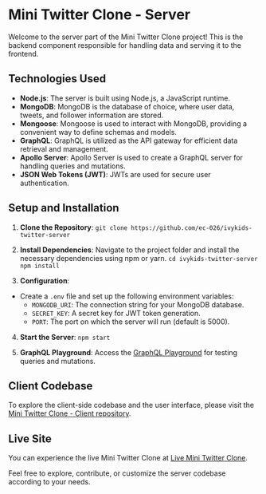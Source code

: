 # Mini Twitter Clone - Server

Welcome to the server part of the Mini Twitter Clone project! This is the backend component responsible for handling data and serving it to the frontend.

## Technologies Used
- **Node.js**: The server is built using Node.js, a JavaScript runtime.
- **MongoDB**: MongoDB is the database of choice, where user data, tweets, and follower information are stored.
- **Mongoose**: Mongoose is used to interact with MongoDB, providing a convenient way to define schemas and models.
- **GraphQL**: GraphQL is utilized as the API gateway for efficient data retrieval and management.
- **Apollo Server**: Apollo Server is used to create a GraphQL server for handling queries and mutations.
- **JSON Web Tokens (JWT)**: JWTs are used for secure user authentication.

## Setup and Installation
1. **Clone the Repository**: 
`git clone https://github.com/ec-026/ivykids-twitter-server`

2. **Install Dependencies**:
Navigate to the project folder and install the necessary dependencies using npm or yarn.
`cd ivykids-twitter-server`
`npm install`

3. **Configuration**:
- Create a `.env` file and set up the following environment variables:
  - `MONGODB_URI`: The connection string for your MongoDB database.
  - `SECRET_KEY`: A secret key for JWT token generation.
  - `PORT`: The port on which the server will run (default is 5000).

4. **Start the Server**:
`npm start`

5. **GraphQL Playground**:
Access the [GraphQL Playground](https://closed-marlie-ec026-a659f8fe.koyeb.app) for testing queries and mutations.

## Client Codebase
To explore the client-side codebase and the user interface, please visit the [Mini Twitter Clone - Client repository](https://github.com/ec-026/ivykids-twitter-client).

## Live Site
You can experience the live Mini Twitter Clone at [Live Mini Twitter Clone](https://ivykids-twitter-client.vercel.app).

Feel free to explore, contribute, or customize the server codebase according to your needs.


